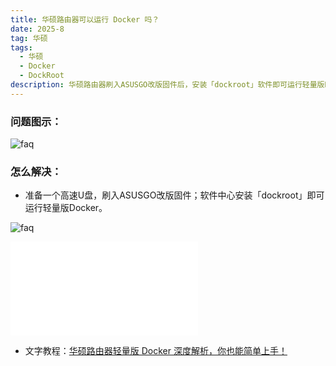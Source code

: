 ```yaml
---
title: 华硕路由器可以运行 Docker 吗？
date: 2025-8
tag: 华硕
tags: 
  - 华硕
  - Docker
  - DockRoot
description: 华硕路由器刷入ASUSGO改版固件后，安装「dockroot」软件即可运行轻量版Docker。
---
```


### 问题图示：

![faq](/assets/posts/docker-1.png)



### 怎么解决：

- 准备一个高速U盘，刷入ASUSGO改版固件；软件中心安装「dockroot」即可运行轻量版Docker。

![faq](/assets/posts/docker-2.png)

<iframe src="//player.bilibili.com/player.html?isOutside=true&aid=114871618240612&bvid=BV1FmguzBEyf&cid=31116887703&p=1&autoplay=0" scrolling="no" border="0" frameborder="no" framespacing="0" allowfullscreen="true"></iframe>

- 文字教程：[华硕路由器轻量版 Docker 深度解析，你也能简单上手！](https://mp.weixin.qq.com/s/aQppXbGHH6pRp3MVjBsFKg)






